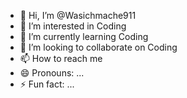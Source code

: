 - 👋 Hi, I’m @Wasichmache911
- 👀 I’m interested in Coding
- 🌱 I’m currently learning Coding
- 💞️ I’m looking to collaborate on Coding
- 📫 How to reach me 
- 😄 Pronouns: ...
- ⚡ Fun fact: ...

<!---
Wasichmache911/Wasichmache911 is a ✨ special ✨ repository because its `README.md` (this file) appears on your GitHub profile.
You can click the Preview link to take a look at your changes.
--->
